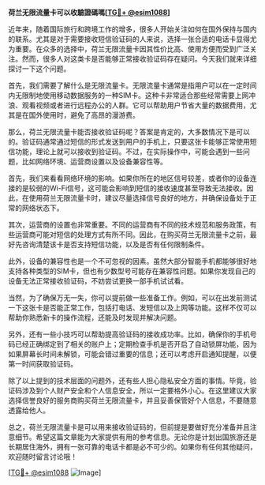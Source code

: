 **荷兰无限流量卡可以收驗證碼嗎[[TG💪+ @esim1088](https://t.me/s/esim1088)]**

近年来，随着国际旅行和跨境工作的增多，很多人开始关注如何在国外保持与国内的联系。尤其是对于需要接收短信验证码的人来说，选择一张合适的电话卡显得尤为重要。在众多的选择中，荷兰无限流量卡因其性价比高、使用方便而受到广泛关注。然而，很多人对这类卡是否能够正常接收验证码存在疑问。今天我们就来详细探讨一下这个问题。

首先，我们需要了解什么是无限流量卡。无限流量卡通常是指用户可以在一定时间内无限制地使用移动数据服务的一种SIM卡。这种卡非常适合那些经常需要上网冲浪、观看视频或者进行远程办公的人群。它可以帮助用户节省大量的数据费用，尤其是在国外使用时，避免了高昂的漫游费。

那么，荷兰无限流量卡能否接收验证码呢？答案是肯定的，大多数情况下是可以的。验证码通常通过短信的形式发送到用户的手机上，只要这张卡能够正常使用短信功能，理论上就可以接收到验证码。不过，在实际操作中，可能会遇到一些问题，比如网络环境、运营商设置以及设备兼容性等。

首先，我们来看看网络环境的影响。如果你所在的地区信号较差，或者你的设备连接的是较弱的Wi-Fi信号，这可能会影响到短信的接收速度甚至导致无法接收。因此，在使用荷兰无限流量卡时，建议尽量选择信号良好的地方，并确保设备处于正常的网络状态下。

其次，运营商的设置也非常重要。不同的运营商有不同的技术规范和服务政策，有些运营商可能对短信的处理方式有所不同。因此，在购买荷兰无限流量卡之前，最好先咨询清楚该卡是否支持短信功能，以及是否有任何限制条件。

此外，设备的兼容性也是一个不可忽视的因素。虽然大部分智能手机都能够很好地支持各种类型的SIM卡，但也有少数型号可能存在兼容性问题。如果你发现自己的设备无法正常接收验证码，不妨尝试更换一部手机试试看。

当然，为了确保万无一失，你可以提前做一些准备工作。例如，可以在出发前测试一下这张卡是否能正常工作，包括打电话、发短信以及上网等功能。这样不仅可以帮助你熟悉新卡的操作流程，还能及时发现并解决问题。

另外，还有一些小技巧可以帮助提高验证码的接收成功率。比如，确保你的手机号码已经正确绑定到了相关的账户上；定期检查手机是否开启了自动锁屏功能，因为如果屏幕长时间未解锁，可能会错过重要的信息；还可以考虑开启通知提醒，以便第一时间获取验证码。

除了以上提到的技术层面的问题外，还有些人担心隐私安全方面的事情。毕竟，验证码涉及到个人财产安全和个人信息安全，所以一定要格外小心。在这里建议大家选择信誉良好的服务商购买荷兰无限流量卡，并且妥善保管好个人信息，不要随意透露给他人。

总之，荷兰无限流量卡是可以用来接收验证码的，但前提是要做好充分准备并且注意细节。希望这篇文章能为大家提供有用的参考信息。无论你是计划出国旅游还是长期居住海外，拥有一张可靠的电话卡都是必不可少的。如果你有任何其他疑问，欢迎随时留言讨论哦！

[[TG💪+ @esim1088](https://t.me/s/esim1088) ![Image](https://i.postimg.cc/4NQfJmqS/Snipaste-2025-05-13-00-14-12.png)]